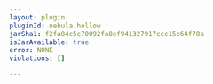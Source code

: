 ```yaml
---
layout: plugin
pluginId: nebula.hollow
jarSha1: f2fa84c5c70092fa8ef941327917ccc15e64f78a
isJarAvailable: true
error: NONE
violations: []

---
```

